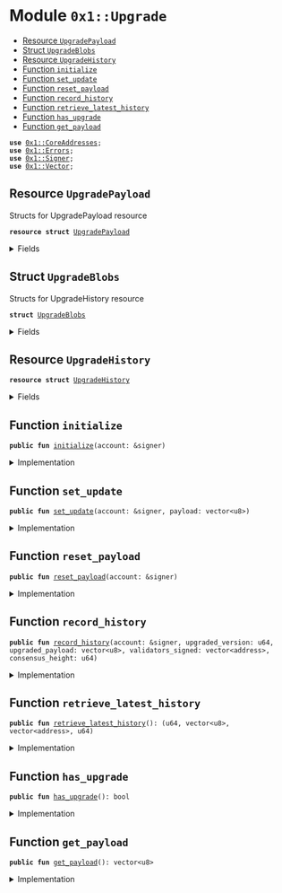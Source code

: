 
<a name="0x1_Upgrade"></a>

# Module `0x1::Upgrade`



-  [Resource `UpgradePayload`](#0x1_Upgrade_UpgradePayload)
-  [Struct `UpgradeBlobs`](#0x1_Upgrade_UpgradeBlobs)
-  [Resource `UpgradeHistory`](#0x1_Upgrade_UpgradeHistory)
-  [Function `initialize`](#0x1_Upgrade_initialize)
-  [Function `set_update`](#0x1_Upgrade_set_update)
-  [Function `reset_payload`](#0x1_Upgrade_reset_payload)
-  [Function `record_history`](#0x1_Upgrade_record_history)
-  [Function `retrieve_latest_history`](#0x1_Upgrade_retrieve_latest_history)
-  [Function `has_upgrade`](#0x1_Upgrade_has_upgrade)
-  [Function `get_payload`](#0x1_Upgrade_get_payload)


<pre><code><b>use</b> <a href="CoreAddresses.md#0x1_CoreAddresses">0x1::CoreAddresses</a>;
<b>use</b> <a href="Errors.md#0x1_Errors">0x1::Errors</a>;
<b>use</b> <a href="Signer.md#0x1_Signer">0x1::Signer</a>;
<b>use</b> <a href="Vector.md#0x1_Vector">0x1::Vector</a>;
</code></pre>



<a name="0x1_Upgrade_UpgradePayload"></a>

## Resource `UpgradePayload`

Structs for UpgradePayload resource


<pre><code><b>resource</b> <b>struct</b> <a href="Upgrade.md#0x1_Upgrade_UpgradePayload">UpgradePayload</a>
</code></pre>



<details>
<summary>Fields</summary>


<dl>
<dt>
<code>payload: vector&lt;u8&gt;</code>
</dt>
<dd>

</dd>
</dl>


</details>

<a name="0x1_Upgrade_UpgradeBlobs"></a>

## Struct `UpgradeBlobs`

Structs for UpgradeHistory resource


<pre><code><b>struct</b> <a href="Upgrade.md#0x1_Upgrade_UpgradeBlobs">UpgradeBlobs</a>
</code></pre>



<details>
<summary>Fields</summary>


<dl>
<dt>
<code>upgraded_version: u64</code>
</dt>
<dd>

</dd>
<dt>
<code>upgraded_payload: vector&lt;u8&gt;</code>
</dt>
<dd>

</dd>
<dt>
<code>validators_signed: vector&lt;address&gt;</code>
</dt>
<dd>

</dd>
<dt>
<code>consensus_height: u64</code>
</dt>
<dd>

</dd>
</dl>


</details>

<a name="0x1_Upgrade_UpgradeHistory"></a>

## Resource `UpgradeHistory`



<pre><code><b>resource</b> <b>struct</b> <a href="Upgrade.md#0x1_Upgrade_UpgradeHistory">UpgradeHistory</a>
</code></pre>



<details>
<summary>Fields</summary>


<dl>
<dt>
<code>records: vector&lt;<a href="Upgrade.md#0x1_Upgrade_UpgradeBlobs">Upgrade::UpgradeBlobs</a>&gt;</code>
</dt>
<dd>

</dd>
</dl>


</details>

<a name="0x1_Upgrade_initialize"></a>

## Function `initialize`



<pre><code><b>public</b> <b>fun</b> <a href="Upgrade.md#0x1_Upgrade_initialize">initialize</a>(account: &signer)
</code></pre>



<details>
<summary>Implementation</summary>


<pre><code><b>public</b> <b>fun</b> <a href="Upgrade.md#0x1_Upgrade_initialize">initialize</a>(account: &signer) {
    <b>assert</b>(<a href="Signer.md#0x1_Signer_address_of">Signer::address_of</a>(account) == <a href="CoreAddresses.md#0x1_CoreAddresses_LIBRA_ROOT_ADDRESS">CoreAddresses::LIBRA_ROOT_ADDRESS</a>(), <a href="Errors.md#0x1_Errors_requires_role">Errors::requires_role</a>(210001));
    move_to(account, <a href="Upgrade.md#0x1_Upgrade_UpgradePayload">UpgradePayload</a>{payload: x""});
    move_to(account, <a href="Upgrade.md#0x1_Upgrade_UpgradeHistory">UpgradeHistory</a>{
        records: <a href="Vector.md#0x1_Vector_empty">Vector::empty</a>&lt;<a href="Upgrade.md#0x1_Upgrade_UpgradeBlobs">UpgradeBlobs</a>&gt;()},
    );
}
</code></pre>



</details>

<a name="0x1_Upgrade_set_update"></a>

## Function `set_update`



<pre><code><b>public</b> <b>fun</b> <a href="Upgrade.md#0x1_Upgrade_set_update">set_update</a>(account: &signer, payload: vector&lt;u8&gt;)
</code></pre>



<details>
<summary>Implementation</summary>


<pre><code><b>public</b> <b>fun</b> <a href="Upgrade.md#0x1_Upgrade_set_update">set_update</a>(account: &signer, payload: vector&lt;u8&gt;) <b>acquires</b> <a href="Upgrade.md#0x1_Upgrade_UpgradePayload">UpgradePayload</a> {
    <b>assert</b>(<a href="Signer.md#0x1_Signer_address_of">Signer::address_of</a>(account) == <a href="CoreAddresses.md#0x1_CoreAddresses_LIBRA_ROOT_ADDRESS">CoreAddresses::LIBRA_ROOT_ADDRESS</a>(), <a href="Errors.md#0x1_Errors_requires_role">Errors::requires_role</a>(210002));
    <b>assert</b>(<b>exists</b>&lt;<a href="Upgrade.md#0x1_Upgrade_UpgradePayload">UpgradePayload</a>&gt;(<a href="CoreAddresses.md#0x1_CoreAddresses_LIBRA_ROOT_ADDRESS">CoreAddresses::LIBRA_ROOT_ADDRESS</a>()), <a href="Errors.md#0x1_Errors_not_published">Errors::not_published</a>(210002));
    <b>let</b> temp = borrow_global_mut&lt;<a href="Upgrade.md#0x1_Upgrade_UpgradePayload">UpgradePayload</a>&gt;(<a href="CoreAddresses.md#0x1_CoreAddresses_LIBRA_ROOT_ADDRESS">CoreAddresses::LIBRA_ROOT_ADDRESS</a>());
    temp.payload = payload;
}
</code></pre>



</details>

<a name="0x1_Upgrade_reset_payload"></a>

## Function `reset_payload`



<pre><code><b>public</b> <b>fun</b> <a href="Upgrade.md#0x1_Upgrade_reset_payload">reset_payload</a>(account: &signer)
</code></pre>



<details>
<summary>Implementation</summary>


<pre><code><b>public</b> <b>fun</b> <a href="Upgrade.md#0x1_Upgrade_reset_payload">reset_payload</a>(account: &signer) <b>acquires</b> <a href="Upgrade.md#0x1_Upgrade_UpgradePayload">UpgradePayload</a> {
    <b>assert</b>(<a href="Signer.md#0x1_Signer_address_of">Signer::address_of</a>(account) == <a href="CoreAddresses.md#0x1_CoreAddresses_LIBRA_ROOT_ADDRESS">CoreAddresses::LIBRA_ROOT_ADDRESS</a>(), <a href="Errors.md#0x1_Errors_requires_role">Errors::requires_role</a>(210003));
    <b>assert</b>(<b>exists</b>&lt;<a href="Upgrade.md#0x1_Upgrade_UpgradePayload">UpgradePayload</a>&gt;(<a href="CoreAddresses.md#0x1_CoreAddresses_LIBRA_ROOT_ADDRESS">CoreAddresses::LIBRA_ROOT_ADDRESS</a>()), <a href="Errors.md#0x1_Errors_not_published">Errors::not_published</a>(210003));
    <b>let</b> temp = borrow_global_mut&lt;<a href="Upgrade.md#0x1_Upgrade_UpgradePayload">UpgradePayload</a>&gt;(<a href="CoreAddresses.md#0x1_CoreAddresses_LIBRA_ROOT_ADDRESS">CoreAddresses::LIBRA_ROOT_ADDRESS</a>());
    temp.payload = <a href="Vector.md#0x1_Vector_empty">Vector::empty</a>&lt;u8&gt;();
}
</code></pre>



</details>

<a name="0x1_Upgrade_record_history"></a>

## Function `record_history`



<pre><code><b>public</b> <b>fun</b> <a href="Upgrade.md#0x1_Upgrade_record_history">record_history</a>(account: &signer, upgraded_version: u64, upgraded_payload: vector&lt;u8&gt;, validators_signed: vector&lt;address&gt;, consensus_height: u64)
</code></pre>



<details>
<summary>Implementation</summary>


<pre><code><b>public</b> <b>fun</b> <a href="Upgrade.md#0x1_Upgrade_record_history">record_history</a>(
    account: &signer,
    upgraded_version: u64,
    upgraded_payload: vector&lt;u8&gt;,
    validators_signed: vector&lt;address&gt;,
    consensus_height: u64,
) <b>acquires</b> <a href="Upgrade.md#0x1_Upgrade_UpgradeHistory">UpgradeHistory</a> {
    <b>assert</b>(<a href="Signer.md#0x1_Signer_address_of">Signer::address_of</a>(account) == <a href="CoreAddresses.md#0x1_CoreAddresses_LIBRA_ROOT_ADDRESS">CoreAddresses::LIBRA_ROOT_ADDRESS</a>(), <a href="Errors.md#0x1_Errors_requires_role">Errors::requires_role</a>(210004));
    <b>let</b> new_record = <a href="Upgrade.md#0x1_Upgrade_UpgradeBlobs">UpgradeBlobs</a> {
        upgraded_version: upgraded_version,
        upgraded_payload: upgraded_payload,
        validators_signed: validators_signed,
        consensus_height: consensus_height,
    };
    <b>let</b> history = borrow_global_mut&lt;<a href="Upgrade.md#0x1_Upgrade_UpgradeHistory">UpgradeHistory</a>&gt;(<a href="CoreAddresses.md#0x1_CoreAddresses_LIBRA_ROOT_ADDRESS">CoreAddresses::LIBRA_ROOT_ADDRESS</a>());
    <a href="Vector.md#0x1_Vector_push_back">Vector::push_back</a>(&<b>mut</b> history.records, new_record);
}
</code></pre>



</details>

<a name="0x1_Upgrade_retrieve_latest_history"></a>

## Function `retrieve_latest_history`



<pre><code><b>public</b> <b>fun</b> <a href="Upgrade.md#0x1_Upgrade_retrieve_latest_history">retrieve_latest_history</a>(): (u64, vector&lt;u8&gt;, vector&lt;address&gt;, u64)
</code></pre>



<details>
<summary>Implementation</summary>


<pre><code><b>public</b> <b>fun</b> <a href="Upgrade.md#0x1_Upgrade_retrieve_latest_history">retrieve_latest_history</a>(): (u64, vector&lt;u8&gt;, vector&lt;address&gt;, u64) <b>acquires</b> <a href="Upgrade.md#0x1_Upgrade_UpgradeHistory">UpgradeHistory</a> {
    <b>let</b> history = borrow_global&lt;<a href="Upgrade.md#0x1_Upgrade_UpgradeHistory">UpgradeHistory</a>&gt;(<a href="CoreAddresses.md#0x1_CoreAddresses_LIBRA_ROOT_ADDRESS">CoreAddresses::LIBRA_ROOT_ADDRESS</a>());
    <b>let</b> len = <a href="Vector.md#0x1_Vector_length">Vector::length</a>&lt;<a href="Upgrade.md#0x1_Upgrade_UpgradeBlobs">UpgradeBlobs</a>&gt;(&history.records);
    <b>if</b> (len == 0) {
        <b>return</b> (0, <a href="Vector.md#0x1_Vector_empty">Vector::empty</a>&lt;u8&gt;(), <a href="Vector.md#0x1_Vector_empty">Vector::empty</a>&lt;address&gt;(), 0)
    };
    <b>let</b> entry = <a href="Vector.md#0x1_Vector_borrow">Vector::borrow</a>&lt;<a href="Upgrade.md#0x1_Upgrade_UpgradeBlobs">UpgradeBlobs</a>&gt;(&history.records, len-1);
    (entry.upgraded_version, *&entry.upgraded_payload, *&entry.validators_signed, entry.consensus_height)
}
</code></pre>



</details>

<a name="0x1_Upgrade_has_upgrade"></a>

## Function `has_upgrade`



<pre><code><b>public</b> <b>fun</b> <a href="Upgrade.md#0x1_Upgrade_has_upgrade">has_upgrade</a>(): bool
</code></pre>



<details>
<summary>Implementation</summary>


<pre><code><b>public</b> <b>fun</b> <a href="Upgrade.md#0x1_Upgrade_has_upgrade">has_upgrade</a>(): bool <b>acquires</b> <a href="Upgrade.md#0x1_Upgrade_UpgradePayload">UpgradePayload</a> {
    <b>assert</b>(<b>exists</b>&lt;<a href="Upgrade.md#0x1_Upgrade_UpgradePayload">UpgradePayload</a>&gt;(<a href="CoreAddresses.md#0x1_CoreAddresses_LIBRA_ROOT_ADDRESS">CoreAddresses::LIBRA_ROOT_ADDRESS</a>()), <a href="Errors.md#0x1_Errors_requires_role">Errors::requires_role</a>(210005));
    !<a href="Vector.md#0x1_Vector_is_empty">Vector::is_empty</a>(&borrow_global&lt;<a href="Upgrade.md#0x1_Upgrade_UpgradePayload">UpgradePayload</a>&gt;(<a href="CoreAddresses.md#0x1_CoreAddresses_LIBRA_ROOT_ADDRESS">CoreAddresses::LIBRA_ROOT_ADDRESS</a>()).payload)
}
</code></pre>



</details>

<a name="0x1_Upgrade_get_payload"></a>

## Function `get_payload`



<pre><code><b>public</b> <b>fun</b> <a href="Upgrade.md#0x1_Upgrade_get_payload">get_payload</a>(): vector&lt;u8&gt;
</code></pre>



<details>
<summary>Implementation</summary>


<pre><code><b>public</b> <b>fun</b> <a href="Upgrade.md#0x1_Upgrade_get_payload">get_payload</a>(): vector&lt;u8&gt; <b>acquires</b> <a href="Upgrade.md#0x1_Upgrade_UpgradePayload">UpgradePayload</a> {
    <b>assert</b>(<b>exists</b>&lt;<a href="Upgrade.md#0x1_Upgrade_UpgradePayload">UpgradePayload</a>&gt;(<a href="CoreAddresses.md#0x1_CoreAddresses_LIBRA_ROOT_ADDRESS">CoreAddresses::LIBRA_ROOT_ADDRESS</a>()), <a href="Errors.md#0x1_Errors_requires_role">Errors::requires_role</a>(210006));
    *&borrow_global&lt;<a href="Upgrade.md#0x1_Upgrade_UpgradePayload">UpgradePayload</a>&gt;(<a href="CoreAddresses.md#0x1_CoreAddresses_LIBRA_ROOT_ADDRESS">CoreAddresses::LIBRA_ROOT_ADDRESS</a>()).payload
}
</code></pre>



</details>


[//]: # ("File containing references which can be used from documentation")
[ACCESS_CONTROL]: https://github.com/libra/lip/blob/master/lips/lip-2.md
[ROLE]: https://github.com/libra/lip/blob/master/lips/lip-2.md#roles
[PERMISSION]: https://github.com/libra/lip/blob/master/lips/lip-2.md#permissions
